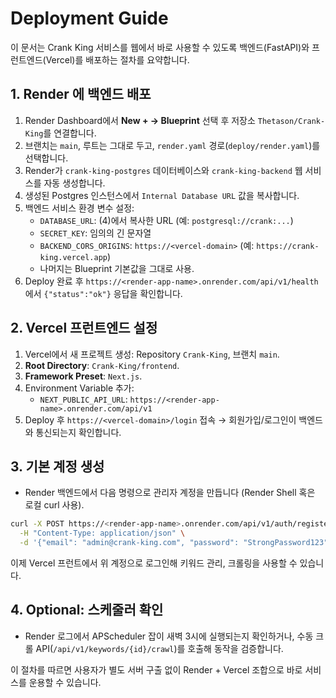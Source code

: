 # Deployment Guide

이 문서는 Crank King 서비스를 웹에서 바로 사용할 수 있도록 백엔드(FastAPI)와 프런트엔드(Vercel)를 배포하는 절차를 요약합니다.

## 1. Render 에 백엔드 배포
1. Render Dashboard에서 **New + → Blueprint** 선택 후 저장소 `Thetason/Crank-King`를 연결합니다.
2. 브랜치는 `main`, 루트는 그대로 두고, `render.yaml` 경로(`deploy/render.yaml`)를 선택합니다.
3. Render가 `crank-king-postgres` 데이터베이스와 `crank-king-backend` 웹 서비스를 자동 생성합니다.
4. 생성된 Postgres 인스턴스에서 `Internal Database URL` 값을 복사합니다.
5. 백엔드 서비스 환경 변수 설정:
   - `DATABASE_URL`: (4)에서 복사한 URL (예: `postgresql://crank:...`)
   - `SECRET_KEY`: 임의의 긴 문자열
   - `BACKEND_CORS_ORIGINS`: `https://<vercel-domain>` (예: `https://crank-king.vercel.app`)
   - 나머지는 Blueprint 기본값을 그대로 사용.
6. Deploy 완료 후 `https://<render-app-name>.onrender.com/api/v1/health` 에서 `{"status":"ok"}` 응답을 확인합니다.

## 2. Vercel 프런트엔드 설정
1. Vercel에서 새 프로젝트 생성: Repository `Crank-King`, 브랜치 `main`.
2. **Root Directory**: `Crank-King/frontend`.
3. **Framework Preset**: `Next.js`.
4. Environment Variable 추가:
   - `NEXT_PUBLIC_API_URL`: `https://<render-app-name>.onrender.com/api/v1`
5. Deploy 후 `https://<vercel-domain>/login` 접속 → 회원가입/로그인이 백엔드와 통신되는지 확인합니다.

## 3. 기본 계정 생성
- Render 백엔드에서 다음 명령으로 관리자 계정을 만듭니다 (Render Shell 혹은 로컬 curl 사용).

```bash
curl -X POST https://<render-app-name>.onrender.com/api/v1/auth/register \
  -H "Content-Type: application/json" \
  -d '{"email": "admin@crank-king.com", "password": "StrongPassword123"}'
```

이제 Vercel 프런트에서 위 계정으로 로그인해 키워드 관리, 크롤링을 사용할 수 있습니다.

## 4. Optional: 스케줄러 확인
- Render 로그에서 APScheduler 잡이 새벽 3시에 실행되는지 확인하거나, 수동 크롤 API(`/api/v1/keywords/{id}/crawl`)를 호출해 동작을 검증합니다.

이 절차를 따르면 사용자가 별도 서버 구출 없이 Render + Vercel 조합으로 바로 서비스를 운용할 수 있습니다.
